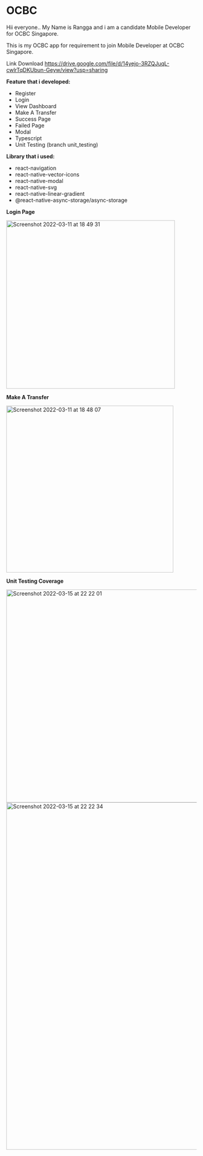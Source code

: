 # OCBC

Hii everyone..
My Name is Rangga and i am a candidate Mobile Developer for OCBC Singapore.

This is my OCBC app for requirement to join Mobile Developer at OCBC Singapore.

Link Download https://drive.google.com/file/d/14yejo-3RZQJuqL-cwlrTqDKUbun-Geyw/view?usp=sharing

**Feature that i developed:**
 - Register
 - Login
 - View Dashboard
 - Make A Transfer
 - Success Page
 - Failed Page
 - Modal
 - Typescript
 - Unit Testing (branch unit_testing)

**Library that i used:**
 - react-navigation
 - react-native-vector-icons
 - react-native-modal
 - react-native-svg
 - react-native-linear-gradient
 - @react-native-async-storage/async-storage


**Login Page**

<img width="446" alt="Screenshot 2022-03-11 at 18 49 31" src="https://user-images.githubusercontent.com/46615811/157861616-064e49f0-0c79-40b3-a514-bff24d9be1eb.png">

**Make A Transfer**

<img width="442" alt="Screenshot 2022-03-11 at 18 48 07" src="https://user-images.githubusercontent.com/46615811/157861417-6772c8c7-0354-4b82-8afb-78a0fa07d0b6.png">

**Unit Testing Coverage**


<img width="564" alt="Screenshot 2022-03-15 at 22 22 01" src="https://user-images.githubusercontent.com/46615811/158411953-7f984ede-9e32-4b27-8d69-bd7c6ce34def.png">

<img width="920" alt="Screenshot 2022-03-15 at 22 22 34" src="https://user-images.githubusercontent.com/46615811/158412104-3be5508b-e887-4c77-bae4-49dd1e9bee85.png">


